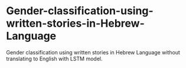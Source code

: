 # Gender-classification-using-written-stories-in-Hebrew-Language
Gender classification using written stories in Hebrew Language without translating to English with LSTM model.

<img srsc="https://github.com/HansamalDharmananda/Gender-classification-using-written-stories-in-Hebrew-Language/blob/main/images/word_count.png">
